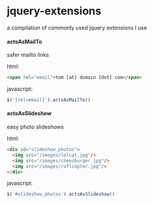 # jquery-extensions

a compilation of commonly used jquery extensions I use

#### actsAsMailTo

safer mailto links

html:

``` html
<span rel="email">tom [at] domain [dot] com</span>
```

javascript:

``` javascript
$('[rel=email]').actsAsMailTo()
```

#### actsAsSlideshow

easy photo slideshows

html:

``` html
<div id="slideshow_photos">
  <img src="/images/lolcat.jpg"/>
  <img src="/images/cheezburger.jpg"/>
  <img src="/images/roflcopter.jpg"/>
</div>
```

javascript:

``` javascript
$('#slideshow_photos').actsAsSlideshow()
```
